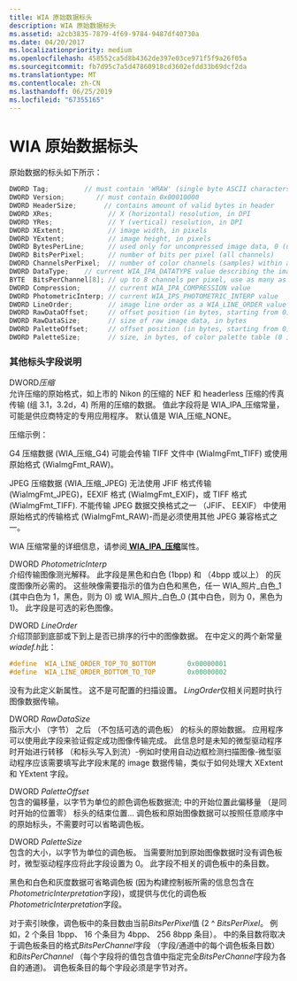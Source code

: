 ```yaml
---
title: WIA 原始数据标头
description: WIA 原始数据标头
ms.assetid: a2cb3835-7879-4f69-9784-9487df40730a
ms.date: 04/20/2017
ms.localizationpriority: medium
ms.openlocfilehash: 458552ca5d8b4362de397e03ce971f5f9a26f05a
ms.sourcegitcommit: fb7d95c7a5d47860918cd3602efdd33b69dcf2da
ms.translationtype: MT
ms.contentlocale: zh-CN
ms.lasthandoff: 06/25/2019
ms.locfileid: "67355165"
---
```

# <a name="wia-raw-data-header"></a>WIA 原始数据标头


原始数据的标头如下所示：

```cpp
DWORD Tag;         // must contain 'WRAW' (single byte ASCII characters)
DWORD Version;        // must contain 0x00010000
DWORD HeaderSize;       // contains amount of valid bytes in header
DWORD XRes;              // X (horizontal) resolution, in DPI
DWORD YRes;              // Y (vertical) resolution, in DPI
DWORD XExtent;           // image width, in pixels
DWORD YExtent;           // image height, in pixels
DWORD BytesPerLine;      // used only for uncompressed image data, 0 (unknown) for compressed data 
DWORD BitsPerPixel;      // number of bits per pixel (all channels)
DWORD ChannelsPerPixel;  // number of color channels (samples) within a pixel
DWORD DataType;    // current WIA_IPA_DATATYPE value describing the image
BYTE  BitsPerChannel[8]; // up to 8 channels per pixel, use as many as needed  
DWORD Compression;       // current WIA_IPA_COMPRESSION value
DWORD PhotometricInterp; // current WIA_IPS_PHOTOMETRIC_INTERP value
DWORD LineOrder;         // image line order as a WIA_LINE_ORDER value
DWORD RawDataOffset;     // offset position (in bytes, starting from 0) for the raw image data
DWORD RawDataSize;       // size of raw image data, in bytes
DWORD PaletteOffset;     // offset position (in bytes, starting from 0) for the palette (0 if none)
DWORD PaletteSize;       // size, in bytes, of color palette table (0 if no palette is required) 
```

### <a name="additional-header-field-descriptions"></a>其他标头字段说明

<a href="" id="dword-compression"></a>DWORD*压缩*  
允许压缩的原始格式，如上市的 Nikon 的压缩的 NEF 和 headerless 压缩的传真传输 (组 3.1，3.2d，4) 所用的压缩的数据。 值此字段将是 WIA\_IPA\_压缩常量，可能是供应商特定的专用应用程序。 默认值是 WIA\_压缩\_NONE。

压缩示例：

G4 压缩数据 (WIA\_压缩\_G4) 可能会传输 TIFF 文件中 (WiaImgFmt\_TIFF) 或使用原始格式 (WiaImgFmt\_RAW)。

JPEG 压缩数据 (WIA\_压缩\_JPEG) 无法使用 JFIF 格式传输 (WiaImgFmt\_JPEG)，EEXIF 格式 (WiaImgFmt\_EXIF)，或 TIFF 格式 (WiaImgFmt\_TIFF). 不能传输 JPEG 数据交换格式之一 （JFIF、 EEXIF） 中使用原始格式的传输格式 (WiaImgFmt\_RAW)-而是必须使用其他 JPEG 兼容格式之一。

WIA 压缩常量的详细信息，请参阅[ **WIA\_IPA\_压缩**](https://docs.microsoft.com/windows-hardware/drivers/image/wia-ipa-compression)属性。

<a href="" id="dword-photometricinterp"></a>DWORD *PhotometricInterp*  
介绍传输图像测光解释。 此字段是黑色和白色 (1bpp) 和 （4bpp 或以上） 的灰度图像所必需的。 这些映像需要指示的值为白色和黑色，任一 WIA\_照片\_白色\_1 (其中白色为 1，黑色，则为 0) 或 WIA\_照片\_白色\_0 (其中白色，则为 0，黑色为 1)。 此字段是可选的彩色图像。

<a href="" id="dword-lineorder"></a>DWORD *LineOrder*  
介绍顶部到底部或下到上是否已排序的行中的图像数据。 在中定义的两个新常量*wiadef.h*此：

```cpp
#define  WIA_LINE_ORDER_TOP_TO_BOTTOM        0x00000001 
#define  WIA_LINE_ORDER_BOTTOM_TO_TOP        0x00000002
```

没有为此定义新属性。 这不是可配置的扫描设置。 *LingOrder*仅相关问题时执行图像数据传输。

<a href="" id="dword-rawdatasize"></a>DWORD *RawDataSize*  
指示大小 （字节） 之后 （不包括可选的调色板） 的标头的原始数据。 应用程序可以使用此字段来验证假定成功图像传输完成。 此信息时是未知的微型驱动程序时开始进行转移 （和标头写入到流）-例如时使用自动边框检测扫描图像-微型驱动程序应该需要填写此字段末尾的 image 数据传输，类似于如何处理大 XExtent 和 YExtent 字段。

<a href="" id="dword-paletteoffset"></a>DWORD *PaletteOffset*  
包含的偏移量，以字节为单位的颜色调色板数据流; 中的开始位置此偏移量 （是同时开始的位置零） 标头的结束位置... 调色板和原始图像数据可以按照任意顺序中的原始标头，不需要时可以省略调色板。

<a href="" id="dword-palettesize"></a>DWORD *PaletteSize*  
包含的大小，以字节为单位的调色板。 当需要附加到原始图像数据时没有调色板时，微型驱动程序应将此字段设置为 0。 此字段不相关的调色板中的条目数。

黑色和白色和灰度数据可省略调色板 (因为构建控制板所需的信息包含在*PhotometricInterpretation*字段)，或提供与优化的调色板*PhotometricInterpretation*字段。

对于索引映像，调色板中的条目数由当前*BitsPerPixel*值 (2 ^ *BitsPerPixel*。 例如，2 个条目 1bpp、 16 个条目为 4bpp、 256 8bpp 条目）。 中的条目数将取决于调色板条目的格式*BitsPerChannel*字段 （字段/通道中的每个调色板条目数） 和*BitsPerChannel* （每个字段将的值包含值中指定完全*BitsPerChannel*字段为各自的通道)。 调色板条目的每个字段必须是字节对齐。

 

 




